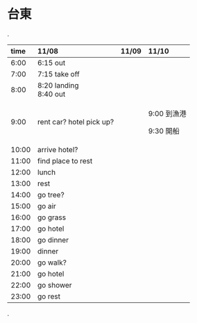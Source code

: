 # 台東

.

<table>
  <thead>
    <tr>
      <th style="text-align:left">time</th>
      <th style="text-align:left">11/08</th>
      <th style="text-align:left">11/09</th>
      <th style="text-align:left">11/10</th>
    </tr>
  </thead>
  <tbody>
    <tr>
      <td style="text-align:left">6:00</td>
      <td style="text-align:left">6:15 out</td>
      <td style="text-align:left"></td>
      <td style="text-align:left"></td>
    </tr>
    <tr>
      <td style="text-align:left">7:00</td>
      <td style="text-align:left">7:15 take off</td>
      <td style="text-align:left"></td>
      <td style="text-align:left"></td>
    </tr>
    <tr>
      <td style="text-align:left">8:00</td>
      <td style="text-align:left">8:20 landing<br>8:40 out</td>
      <td style="text-align:left"></td>
      <td style="text-align:left"></td>
    </tr>
    <tr>
      <td style="text-align:left">9:00</td>
      <td style="text-align:left">rent car? hotel pick up?</td>
      <td style="text-align:left"></td>
      <td style="text-align:left">
        <p>9:00 &#x5230;&#x6F01;&#x6E2F;</p>
        <p>9:30 &#x958B;&#x8239;</p>
      </td>
    </tr>
    <tr>
      <td style="text-align:left">10:00</td>
      <td style="text-align:left">arrive hotel?</td>
      <td style="text-align:left"></td>
      <td style="text-align:left"></td>
    </tr>
    <tr>
      <td style="text-align:left">11:00</td>
      <td style="text-align:left">find place to rest</td>
      <td style="text-align:left"></td>
      <td style="text-align:left"></td>
    </tr>
    <tr>
      <td style="text-align:left">12:00</td>
      <td style="text-align:left">lunch</td>
      <td style="text-align:left"></td>
      <td style="text-align:left"></td>
    </tr>
    <tr>
      <td style="text-align:left">13:00</td>
      <td style="text-align:left">rest</td>
      <td style="text-align:left"></td>
      <td style="text-align:left"></td>
    </tr>
    <tr>
      <td style="text-align:left">14:00</td>
      <td style="text-align:left">go tree?</td>
      <td style="text-align:left"></td>
      <td style="text-align:left"></td>
    </tr>
    <tr>
      <td style="text-align:left">15:00</td>
      <td style="text-align:left">go air</td>
      <td style="text-align:left"></td>
      <td style="text-align:left"></td>
    </tr>
    <tr>
      <td style="text-align:left">16:00</td>
      <td style="text-align:left">go grass</td>
      <td style="text-align:left"></td>
      <td style="text-align:left"></td>
    </tr>
    <tr>
      <td style="text-align:left">17:00</td>
      <td style="text-align:left">go hotel</td>
      <td style="text-align:left"></td>
      <td style="text-align:left"></td>
    </tr>
    <tr>
      <td style="text-align:left">18:00</td>
      <td style="text-align:left">go dinner</td>
      <td style="text-align:left"></td>
      <td style="text-align:left"></td>
    </tr>
    <tr>
      <td style="text-align:left">19:00</td>
      <td style="text-align:left">dinner</td>
      <td style="text-align:left"></td>
      <td style="text-align:left"></td>
    </tr>
    <tr>
      <td style="text-align:left">20:00</td>
      <td style="text-align:left">go walk?</td>
      <td style="text-align:left"></td>
      <td style="text-align:left"></td>
    </tr>
    <tr>
      <td style="text-align:left">21:00</td>
      <td style="text-align:left">go hotel</td>
      <td style="text-align:left"></td>
      <td style="text-align:left"></td>
    </tr>
    <tr>
      <td style="text-align:left">22:00</td>
      <td style="text-align:left">go shower</td>
      <td style="text-align:left"></td>
      <td style="text-align:left"></td>
    </tr>
    <tr>
      <td style="text-align:left">23:00</td>
      <td style="text-align:left">go rest</td>
      <td style="text-align:left"></td>
      <td style="text-align:left"></td>
    </tr>
  </tbody>
</table>

.

